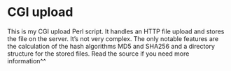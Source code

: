 # CGI upload
This is my CGI upload Perl script. It handles an HTTP file upload and stores
the file on the server. It’s not very complex. The only notable features are
the calculation of the hash algorithms MD5 and SHA256 and a directory structure
for the stored files. Read the source if you need more information^^
